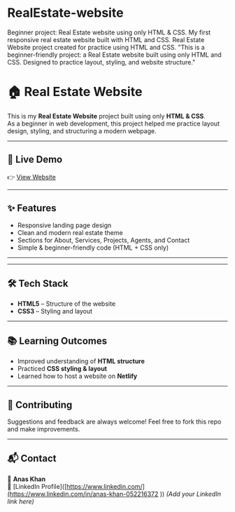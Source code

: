 # RealEstate-website
Beginner project: Real Estate website using only HTML &amp; CSS.  My first responsive real estate website built with HTML and CSS.  Real Estate Website project created for practice using HTML and CSS.  "This is a beginner-friendly project: a Real Estate website built using only HTML and CSS. Designed to practice layout, styling, and website structure."

# 🏠 Real Estate Website

This is my **Real Estate Website** project built using only **HTML & CSS**.  
As a beginner in web development, this project helped me practice layout design, styling, and structuring a modern webpage.

---

## 🚀 Live Demo
👉 [View Website](https://realstate-by-anas-khan.netlify.app)

---

## ✨ Features
- Responsive landing page design  
- Clean and modern real estate theme  
- Sections for About, Services, Projects, Agents, and Contact  
- Simple & beginner-friendly code (HTML + CSS only)

---

---

## 🛠️ Tech Stack
- **HTML5** – Structure of the website  
- **CSS3** – Styling and layout  

---

## 📚 Learning Outcomes
- Improved understanding of **HTML structure**  
- Practiced **CSS styling & layout**  
- Learned how to host a website on **Netlify**  

---

## 🤝 Contributing
Suggestions and feedback are always welcome! Feel free to fork this repo and make improvements.  

---

## 📬 Contact
👤 **Anas Khan**  
🔗 [LinkedIn Profile]([https://www.linkedin.com/](https://www.linkedin.com/in/anas-khan-052216372 )) *(Add your LinkedIn link here)*
